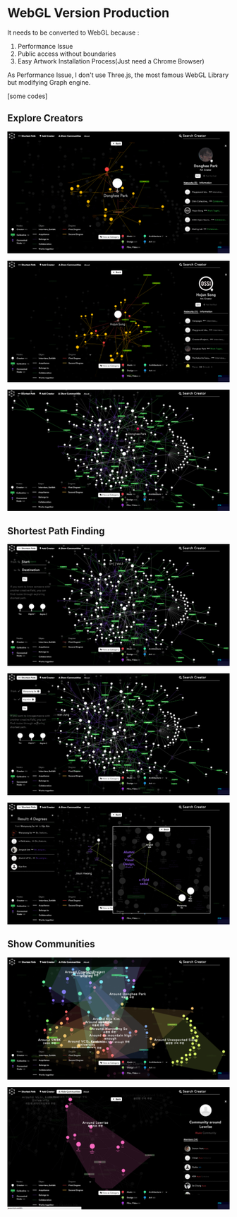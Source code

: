 # WebGL Version Production

It needs to be converted to WebGL because : 

1. Performance Issue
2. Public access without boundaries
3. Easy Artwork Installation Process(Just need a Chrome Browser)

As Performance Issue, I don't use Three.js, the most famous WebGL Library but 
modifying Graph engine. 

[some codes]



## Explore Creators 

![WebGL Creator 01](../project_images/04_webgl_production/creator_01.png?raw=true "WebGL Creator 01")

![WebGL Creator 02](../project_images/04_webgl_production/creator_02.png?raw=true "WebGL Creator 02")

![WebGL Creator 03](../project_images/04_webgl_production/creator_03.png?raw=true "WebGL Creator 03")


## Shortest Path Finding

![WebGL Connection 01](../project_images/04_webgl_production/connection_01.png?raw=true "WebGL Connection 01")

![WebGL Connection 02](../project_images/04_webgl_production/connection_02.png?raw=true "WebGL Connection 02")

![WebGL Connection 03](../project_images/04_webgl_production/connection_03.png?raw=true "WebGL Connection 03")




## Show Communities 

![WebGL Community 01](../project_images/04_webgl_production/community_01.png?raw=true "WebGL Community 01")

![WebGL Community 02](../project_images/04_webgl_production/community_02.png?raw=true "WebGL Community 02")


